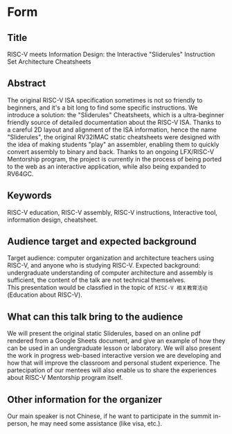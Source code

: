 # Form  

## Title  
RISC-V meets Information Design: the Interactive "Sliderules" Instruction Set Architecture Cheatsheets

## Abstract  
The original RISC-V ISA specification sometimes is not so friendly to beginners, and it's a bit long to find some specific instructions. We introduce a solution: the "Sliderules" Cheatsheets, which is a ultra-beginner friendly source of detailed documentation about the RISC-V ISA. Thanks to a careful 2D layout and alignment of the ISA information, hence the name "Sliderules", the original RV32IMAC static cheatsheets were designed with the idea of making students "play" an assembler, enabling them to quickly convert assembly to binary and back. Thanks to an ongoing LFX/RISC-V Mentorship program, the project is currently in the process of being ported to the web as an interactive application, while also being expanded to RV64GC.

## Keywords  
RISC-V education, RISC-V assembly, RISC-V instructions, Interactive tool, information design, cheatsheet.

## Audience target and expected background  
Target audience: computer organization and architecture teachers using RISC-V, and anyone who is studying RISC-V. 
Expected background: undergraduate understanding of computer architecture and assembly is sufficient, the content of the talk are not technical themselves.  
This presentation would be classfied in the topic of `RISC-V 相关教育活动` (Education about RISC-V).

## What can this talk bring to the audience  
We will present the original static Sliderules, based on an online pdf rendered from a Google Sheets document, and give an example of how they can be used in an undergraduate lesson or laboratory. We will also present the work in progress web-based interactive version we are developing and how that will improve the classroom and personal student experience. The partecipation of our mentees will also enable us to share the experiences about RISC-V Mentorship program itself.  

## Other information for the organizer
Our main speaker is not Chinese, if he want to participate in the summit in-person, he may need some assistance (like visa, etc.).
